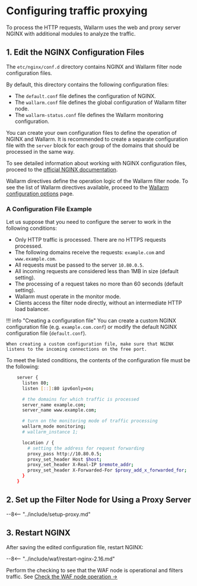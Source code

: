 # Configuring traffic proxying

To process the HTTP requests, Wallarm uses the web and proxy server NGINX with additional modules to analyze the traffic.

## 1. Edit the NGINX Configuration Files

The `etc/nginx/conf.d` directory contains NGINX and Wallarm filter node configuration files.

By default, this directory contains the following configuration files:
*   The `default.conf` file defines the configuration of NGINX.
*   The `wallarm.conf` file defines the global configuration of Wallarm filter node.
*   The `wallarm-status.conf` file defines the Wallarm monitoring configuration.

You can create your own configuration files to define the operation of NGINX and Wallarm. It is recommended to create a separate configuration file with the `server` block for each group of the domains that should be processed in the same way.

To see detailed information about working with NGINX configuration files, proceed to the [official NGINX documentation](https://nginx.org/en/docs/beginners_guide.html).

Wallarm directives define the operation logic of the Wallarm filter node. To see the list of Wallarm directives available, proceed to the [Wallarm configuration options](../admin-en/configure-parameters-en.md) page.

### A Configuration File Example

Let us suppose that you need to configure the server to work in the following conditions:
* Only HTTP traffic is processed. There are no HTTPS requests processed.
* The following domains receive the requests: `example.com` and `www.example.com`.
* All requests must be passed to the server `10.80.0.5`.
* All incoming requests are considered less than 1MB in size (default setting).
* The processing of a request takes no more than 60 seconds (default setting).
* Wallarm must operate in the monitor mode.
* Clients access the filter node directly, without an intermediate HTTP load balancer.

!!! info "Creating a configuration file"
    You can create a custom NGINX configuration file (e.g. `example.com.conf`) or modify the default NGINX configuration file (`default.conf`).
    
    When creating a custom configuration file, make sure that NGINX listens to the incoming connections on the free port.

To meet the listed conditions, the contents of the configuration file must be the following:

```bash
    server {
      listen 80;
      listen [::]:80 ipv6only=on;

      # the domains for which traffic is processed
      server_name example.com; 
      server_name www.example.com;

      # turn on the monitoring mode of traffic processing
      wallarm_mode monitoring; 
      # wallarm_instance 1;

      location / {
        # setting the address for request forwarding
        proxy_pass http://10.80.0.5; 
        proxy_set_header Host $host;
        proxy_set_header X-Real-IP $remote_addr;
        proxy_set_header X-Forwarded-For $proxy_add_x_forwarded_for;
      }
    }
```

## 2. Set up the Filter Node for Using a Proxy Server

--8<-- "../include/setup-proxy.md"

## 3. Restart NGINX

After saving the edited configuration file, restart NGINX:

--8<-- "../include/waf/restart-nginx-2.16.md"

Perform the checking to see that the WAF node is operational and filters traffic. See [Check the WAF node operation →](qs-check-operation-en.md)

